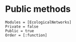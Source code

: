 # Public methods

```@autodocs
Modules = [EcologicalNetworks]
Private = false
Public = true
Order = [:function]
```
